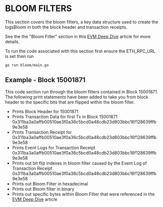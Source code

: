 # BLOOM FILTERS

This section covers the bloom filters, a key data structure used to create the logsBloom in both the block header and transaction receipts.

See the the "Bloom Filter" section in this [EVM Deep Dive](https://noxx.substack.com/p/evm-deep-dives-the-path-to-shadowy-16e?utm_source=%2Fprofile%2F80455042-noxx&utm_medium=reader2) article for more details.

To run the code associated with this section first ensure the ETH_RPC_URL is set then run

```
go run bloom/main.go
```

## Example - Block 15001871

This code section run through the bloom filters contained in Block 15001871. The following print statements have been added to take you from block header to the specific bits that are flipped within the bloom filter.

- Prints Block Header for 15001871
- Prints Transaction Data for first Tx in Block 15001871 0x311ba3a0affb00510ae3f0a36c5bcd0a48cdb23d803bbc16f128639ffb9e3e58
- Prints Transaction Receipt for 0x311ba3a0affb00510ae3f0a36c5bcd0a48cdb23d803bbc16f128639ffb9e3e58
- Prints Event Logs for Transaction Receipt 0x311ba3a0affb00510ae3f0a36c5bcd0a48cdb23d803bbc16f128639ffb9e3e58
- Prints out bit flip indexes in bloom filter caused by the Event Log of Transaction Receipt 0x311ba3a0affb00510ae3f0a36c5bcd0a48cdb23d803bbc16f128639ffb9e3e58
- Prints out Bloom Filter in hexadecimal
- Prints out Bloom filter in binary
- Prints out specific bytes within Bloom Filter that were referenced in the [EVM Deep Dive](https://noxx.substack.com/p/evm-deep-dives-the-path-to-shadowy-16e?utm_source=%2Fprofile%2F80455042-noxx&utm_medium=reader2) article 